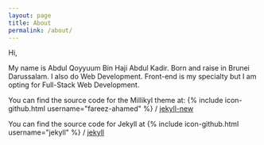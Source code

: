 ```yaml
---
layout: page
title: About
permalink: /about/
---
```


Hi,

My name is Abdul Qoyyuum Bin Haji Abdul Kadir. Born and raise in Brunei Darussalam. I also do Web Development. Front-end is my specialty but I am opting for Full-Stack Web Development.


You can find the source code for the Millikyl theme at:
{% include icon-github.html username="fareez-ahamed" %} /
[jekyll-new](https://github.com/fareez-ahamed/millikyl)

You can find the source code for Jekyll at
{% include icon-github.html username="jekyll" %} /
[jekyll](https://github.com/jekyll/jekyll)
